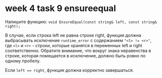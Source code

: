 # week 4 task 9 ensureequal

Напишите функцию:
`void EnsureEqual(const string& left, const string& right);`

В случае, если строка left не равна строке right, функция должна выбрасывать исключение `runtime_error` с содержанием `"<l> != <r>"`, где `<l>` и `<r>` - строки, которые хранятся в переменных left и right соответственно. Обратите внимание, что вокруг знака неравенства в строке, которая помещается в исключение, должно быть ровно по одному пробелу.

Если `left == right`, функция должна корректно завершаться.
